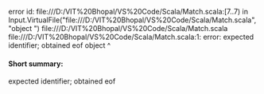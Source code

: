 error id: file:///D:/VIT%20Bhopal/VS%20Code/Scala/Match.scala:[7..7) in Input.VirtualFile("file:///D:/VIT%20Bhopal/VS%20Code/Scala/Match.scala", "object ")
file:///D:/VIT%20Bhopal/VS%20Code/Scala/Match.scala
file:///D:/VIT%20Bhopal/VS%20Code/Scala/Match.scala:1: error: expected identifier; obtained eof
object 
       ^
#### Short summary: 

expected identifier; obtained eof